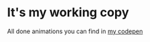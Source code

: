 # It's my working copy
All done animations you can find in [my codepen](https://codepen.io/miocene/pens/public/)
